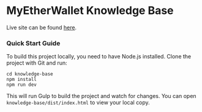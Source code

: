 # MyEtherWallet Knowledge Base
Live site can be found [here](https://myetherwallet.github.io/knowledge-base/).


### Quick Start Guide
To build this project locally, you need to have Node.js installed. Clone the project with Git and run:

 ```
 cd knowledge-base
 npm install
 npm run dev
 ```

 This will run Gulp to build the project and watch for changes. You can open `knowledge-base/dist/index.html` to view your local copy.

